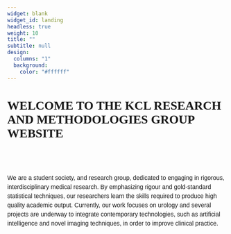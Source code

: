```yaml
---
widget: blank
widget_id: landing
headless: true
weight: 10
title: ""
subtitle: null
design:
  columns: "1"
  background:
    color: "#ffffff"
---
```

# <p style="text-align: left; font-family:Tahoma">WELCOME TO THE KCL RESEARCH AND METHODOLOGIES GROUP WEBSITE</p>

<br>
<br>

<p style="text-align: left; font-family: helvetica; line-height: 1.5">We are a student society, and research group, dedicated to engaging in rigorous, interdisciplinary medical research. By emphasizing rigour and gold-standard statistical techniques, our researchers learn the skills required to produce high quality academic output. Currently, our work focuses on urology and several projects are underway to integrate contemporary technologies, such as artificial intelligence and novel imaging techniques, in order to improve clinical practice.</p>